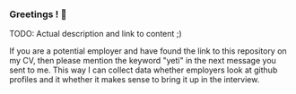 ### Greetings ! 👋

TODO: Actual description and link to content ;) 

If you are a potential employer and have found the link to this repository on my CV, then please mention the keyword "yeti" in the next message you sent to me. This way I can collect data whether employers look at github profiles and it whether it makes sense to bring it up in the interview. 




<!--
**mlwida/mlwida** is a ✨ _special_ ✨ repository because its `README.md` (this file) appears on your GitHub profile.

Here are some ideas to get you started:

- 🔭 I’m currently working on ...
- 🌱 I’m currently learning ...
- 👯 I’m looking to collaborate on ...
- 🤔 I’m looking for help with ...
- 💬 Ask me about ...
- 📫 How to reach me: ...
- 😄 Pronouns: ...
- ⚡ Fun fact: ...
-->
